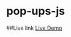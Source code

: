 # pop-ups-js

##Live link
[Live Demo](https://raw.githack.com/hillarioh/pop-ups-js/master/index.html)
